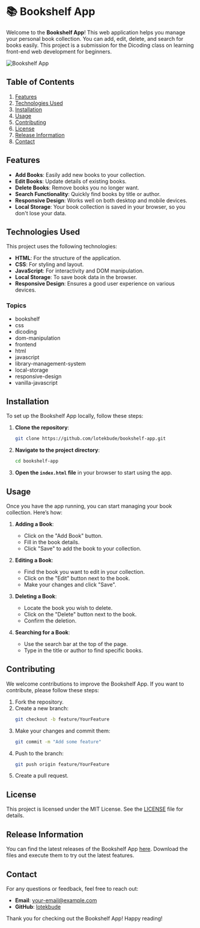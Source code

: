 # 📚 Bookshelf App

Welcome to the **Bookshelf App**! This web application helps you manage your personal book collection. You can add, edit, delete, and search for books easily. This project is a submission for the Dicoding class on learning front-end web development for beginners.

![Bookshelf App](https://via.placeholder.com/800x400.png?text=Bookshelf+App)

## Table of Contents

1. [Features](#features)
2. [Technologies Used](#technologies-used)
3. [Installation](#installation)
4. [Usage](#usage)
5. [Contributing](#contributing)
6. [License](#license)
7. [Release Information](#release-information)
8. [Contact](#contact)

## Features

- **Add Books**: Easily add new books to your collection.
- **Edit Books**: Update details of existing books.
- **Delete Books**: Remove books you no longer want.
- **Search Functionality**: Quickly find books by title or author.
- **Responsive Design**: Works well on both desktop and mobile devices.
- **Local Storage**: Your book collection is saved in your browser, so you don't lose your data.

## Technologies Used

This project uses the following technologies:

- **HTML**: For the structure of the application.
- **CSS**: For styling and layout.
- **JavaScript**: For interactivity and DOM manipulation.
- **Local Storage**: To save book data in the browser.
- **Responsive Design**: Ensures a good user experience on various devices.

### Topics

- bookshelf
- css
- dicoding
- dom-manipulation
- frontend
- html
- javascript
- library-management-system
- local-storage
- responsive-design
- vanilla-javascript

## Installation

To set up the Bookshelf App locally, follow these steps:

1. **Clone the repository**:
   ```bash
   git clone https://github.com/lotekbude/bookshelf-app.git
   ```

2. **Navigate to the project directory**:
   ```bash
   cd bookshelf-app
   ```

3. **Open the `index.html` file** in your browser to start using the app.

## Usage

Once you have the app running, you can start managing your book collection. Here’s how:

1. **Adding a Book**:
   - Click on the "Add Book" button.
   - Fill in the book details.
   - Click "Save" to add the book to your collection.

2. **Editing a Book**:
   - Find the book you want to edit in your collection.
   - Click on the "Edit" button next to the book.
   - Make your changes and click "Save".

3. **Deleting a Book**:
   - Locate the book you wish to delete.
   - Click on the "Delete" button next to the book.
   - Confirm the deletion.

4. **Searching for a Book**:
   - Use the search bar at the top of the page.
   - Type in the title or author to find specific books.

## Contributing

We welcome contributions to improve the Bookshelf App. If you want to contribute, please follow these steps:

1. Fork the repository.
2. Create a new branch:
   ```bash
   git checkout -b feature/YourFeature
   ```
3. Make your changes and commit them:
   ```bash
   git commit -m "Add some feature"
   ```
4. Push to the branch:
   ```bash
   git push origin feature/YourFeature
   ```
5. Create a pull request.

## License

This project is licensed under the MIT License. See the [LICENSE](LICENSE) file for details.

## Release Information

You can find the latest releases of the Bookshelf App [here](https://github.com/lotekbude/bookshelf-app/releases). Download the files and execute them to try out the latest features.

## Contact

For any questions or feedback, feel free to reach out:

- **Email**: your-email@example.com
- **GitHub**: [lotekbude](https://github.com/lotekbude)

Thank you for checking out the Bookshelf App! Happy reading!
